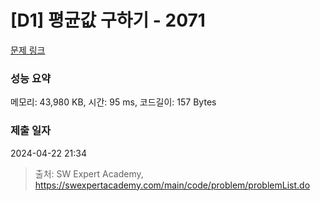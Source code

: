 # [D1] 평균값 구하기 - 2071 

[문제 링크](https://swexpertacademy.com/main/code/problem/problemDetail.do?contestProbId=AV5QRnJqA5cDFAUq) 

### 성능 요약

메모리: 43,980 KB, 시간: 95 ms, 코드길이: 157 Bytes

### 제출 일자

2024-04-22 21:34



> 출처: SW Expert Academy, https://swexpertacademy.com/main/code/problem/problemList.do
